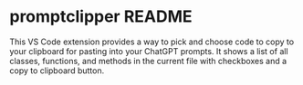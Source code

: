 # promptclipper README

This VS Code extension provides a way to pick and choose code to copy to your clipboard for pasting into your ChatGPT prompts. It shows a list of all classes, functions, and methods in the current file with checkboxes and a copy to clipboard button.
